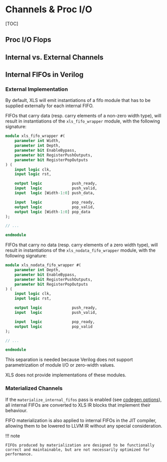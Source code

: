 # Channels & Proc I/O

[TOC]

## Proc I/O Flops

## Internal vs. External Channels

## Internal FIFOs in Verilog

### External Implementation

By default, XLS will emit instantiations of a fifo module that has to be
supplied externally for each internal FIFO.

FIFOs that carry data (resp. carry elements of a non-zero width type),
will result in instantiations of the `xls_fifo_wrapper` module, with the
following signature:

```systemverilog
module xls_fifo_wrapper #(
    parameter int Width,
    parameter int Depth,
    parameter bit EnableBypass,
    parameter bit RegisterPushOutputs,
    parameter bit RegisterPopOutputs
) (
    input logic clk,
    input logic rst,

    output logic             push_ready,
    input  logic             push_valid,
    input  logic [Width-1:0] push_data,

    input  logic             pop_ready,
    output logic             pop_valid,
    output logic [Width-1:0] pop_data
);

// ...

endmodule
```

FIFOs that carry no data (resp. carry elements of a zero width type),
will result in instantiations of the `xls_nodata_fifo_wrapper` module, with the
following signature:

```systemverilog
module xls_nodata_fifo_wrapper #(
    parameter int Depth,
    parameter bit EnableBypass,
    parameter bit RegisterPushOutputs,
    parameter bit RegisterPopOutputs
) (
    input logic clk,
    input logic rst,

    output logic             push_ready,
    input  logic             push_valid,

    input  logic             pop_ready,
    output logic             pop_valid
);

// ...

endmodule
```

This separation is needed because Verilog does not support parametrization
of module I/O or zero-width values.

XLS does not provide implementations of these modules.

### Materialized Channels

If the `materialize_internal_fifos` pass is enabled (see [codegen
options](./codegen_options.md#io-behavior)), all internal FIFOs are converted
to XLS IR blocks that implement their behaviour.

FIFO materialization is also applied to internal FIFOs in the JIT compiler, allowing them to be lowered
to LLVM IR without any special consideration.

!!! note

    FIFOs produced by materialization are designed to be functionally
    correct and maintainable, but are not necessarily optimized for
    performance.


